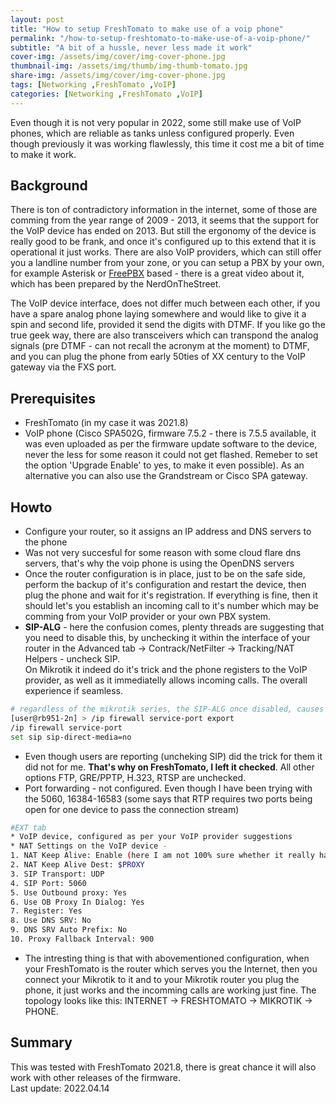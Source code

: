 ```yaml
---
layout: post
title: "How to setup FreshTomato to make use of a voip phone"
permalink: "/how-to-setup-freshtomato-to-make-use-of-a-voip-phone/"
subtitle: "A bit of a hussle, never less made it work"
cover-img: /assets/img/cover/img-cover-phone.jpg
thumbnail-img: /assets/img/thumb/img-thumb-tomato.jpg
share-img: /assets/img/cover/img-cover-phone.jpg
tags: [Networking ,FreshTomato ,VoIP]
categories: [Networking ,FreshTomato ,VoIP]
---
```

Even though it is not very popular in 2022, some still make use of VoIP phones, which are reliable as tanks unless configured properly. Even though previously it was working flawlessly, this time it cost me a bit of time to make it work.

## Background
There is ton of contradictory information in the internet, some of those are comming from the year range of 2009 - 2013, it seems that the support for the VoIP device has ended on 2013. But still the ergonomy of the device is really good to be frank, and once it's configured up to this extend that it is operational it just works. There are also VoIP providers, which can still offer you a landline number from your zone, or you can setup a PBX by your own, for example Asterisk or [FreePBX](https://nerdonthestreet.com/episode/tech/freepbx-showcase) based - there is a great video about it, which has been prepared by the NerdOnTheStreet.

The VoIP device interface, does not differ much between each other, if you have a spare analog phone laying somewhere and would like to give it a spin and second life, provided it send the digits with DTMF. If you like go the true geek way, there are also transceivers which can transpond the analog signals (pre DTMF - can not recall the acronym at the moment) to DTMF, and you can plug the phone from early 50ties of XX century to the VoIP gateway via the FXS port.

## Prerequisites
+ FreshTomato (in my case it was 2021.8)
+ VoIP phone (Cisco SPA502G, firmware 7.5.2 - there is 7.5.5 available, it was even uploaded as per the firmware update software to the device, never the less for some reason it could not get flashed. Remeber to set the option 'Upgrade Enable' to yes, to make it even possible). As an alternative you can also use the Grandstream or Cisco SPA gateway.

## Howto
+ Configure your router, so it assigns an IP address and DNS servers to the phone
+ Was not very succesful for some reason with some cloud flare dns servers, that's why the voip phone is using the OpenDNS servers
+ Once the router configuration is in place, just to be on the safe side, perform the backup of it's configuration and restart the device, then plug the phone and wait for it's registration. If everything is fine, then it should let's you establish an incoming call to it's number which may be comming from your VoIP provider or your own PBX system.
+ **SIP-ALG** - here the confusion comes, plenty threads are suggesting that you need to disable this, by unchecking it within the interface of your router in the Advanced tab -> Contrack/NetFilter -> Tracking/NAT Helpers - uncheck SIP.<br>
On Mikrotik it indeed do it's trick and the phone registers to the VoIP provider, as well as it immediatelly allows incoming calls. The overall experience if seamless.<br>

```bash
# regardless of the mikrotik series, the SIP-ALG once disabled, causes the your VoIP phone works flawlessly
[user@rb951-2n] > /ip firewall service-port export 
/ip firewall service-port
set sip sip-direct-media=no
```

+ Even though users are reporting (uncheking SIP) did the trick for them it did not for me. **That's why on FreshTomato, I left it checked**. All other options FTP, GRE/PPTP, H.323, RTSP are unchecked.
+ Port forwarding - not configured. Even though I have been trying with the 5060, 16384-16583 (some says that RTP requires two ports being open for one device to pass the connection stream)
```bash
#EXT tab
* VoIP device, configured as per your VoIP provider suggestions
* NAT Settings on the VoIP device - 
1. NAT Keep Alive: Enable (here I am not 100% sure whether it really have to be set, and some says that it cause the SPA502G to hung - will observe that)
2. NAT Keep Alive Dest: $PROXY
3. SIP Transport: UDP
4. SIP Port: 5060
5. Use Outbound proxy: Yes
6. Use OB Proxy In Dialog: Yes
7. Register: Yes
8. Use DNS SRV: No
9. DNS SRV Auto Prefix: No
10. Proxy Fallback Interval: 900
```
+ The intresting thing is that with abovementioned configuration, when your FreshTomato is the router which serves you the Internet, then you connect your Mikrotik to it and to your Mikrotik router you plug the phone, it just works and the incomming calls are working just fine. The topology looks like this: INTERNET -> FRESHTOMATO -> MIKROTIK -> PHONE.

## Summary
This was tested with FreshTomato 2021.8, there is great chance it will also work with other releases of the firmware.<br>
Last update: 2022.04.14